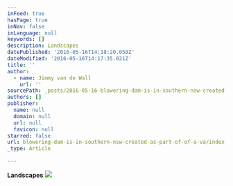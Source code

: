 ```yaml
---
inFeed: true
hasPage: true
inNav: false
inLanguage: null
keywords: []
description: Landscapes
datePublished: '2016-05-16T14:18:20.058Z'
dateModified: '2016-05-16T14:17:35.021Z'
title: ''
author:
  - name: Jimmy van de Wall
    url: ''
sourcePath: _posts/2016-05-16-blowering-dam-is-in-southern-nsw-created-as-part-of-of-a-va.md
authors: []
publisher:
  name: null
  domain: null
  url: null
  favicon: null
starred: false
url: blowering-dam-is-in-southern-nsw-created-as-part-of-of-a-va/index.html
_type: Article

---
```

**Landscapes**
![](https://the-grid-user-content.s3-us-west-2.amazonaws.com/989526d1-4b6c-49dc-8783-a1ca33d1ec7a.jpg)